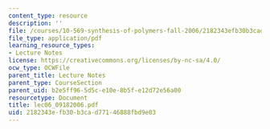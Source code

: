 ```yaml
---
content_type: resource
description: ''
file: /courses/10-569-synthesis-of-polymers-fall-2006/2182343efb30b3cad77146888fbd9e03_lec06_09182006.pdf
file_type: application/pdf
learning_resource_types:
- Lecture Notes
license: https://creativecommons.org/licenses/by-nc-sa/4.0/
ocw_type: OCWFile
parent_title: Lecture Notes
parent_type: CourseSection
parent_uid: b2e5ff96-5d5c-e10e-8b5f-e12d72e56a00
resourcetype: Document
title: lec06_09182006.pdf
uid: 2182343e-fb30-b3ca-d771-46888fbd9e03
---
```

